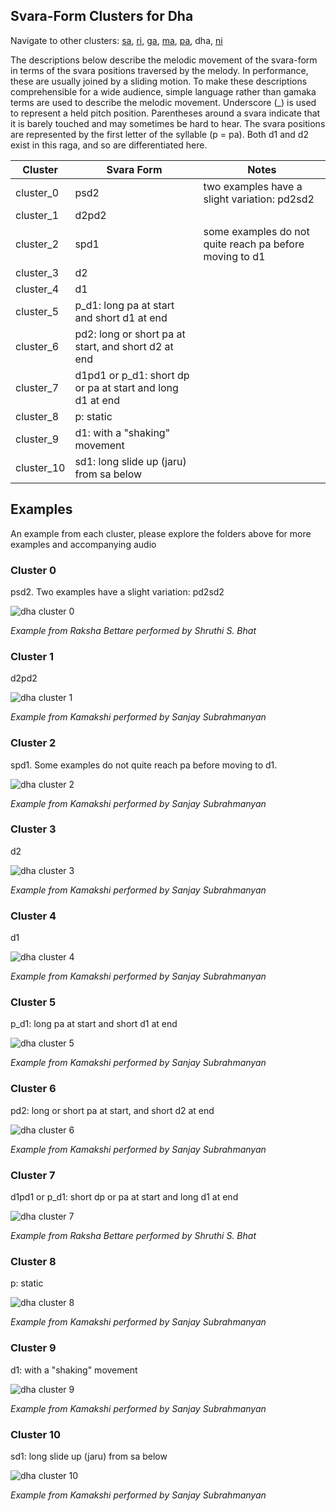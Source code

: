 ## Svara-Form Clusters for Dha

Navigate to other clusters: [sa](../sa), [ri](../ri), [ga](../ga), [ma](../ma), [pa](../pa), dha, [ni](../ni)

The descriptions below describe the melodic movement of the svara-form in terms of the svara positions traversed by the melody. In performance, these are usually joined by a sliding motion. To make these descriptions comprehensible for a wide audience, simple language rather than gamaka terms are used to describe the melodic movement. Underscore (_) is used to represent a held pitch position. Parentheses around a svara indicate that it is barely touched and may sometimes be hard to hear. The svara positions are represented by the first letter of the syllable (p = pa). Both d1 and d2 exist in this raga, and so are differentiated here. 

| **Cluster** | **Svara Form**                                            | **Notes**                                               |
|-------------|-----------------------------------------------------------|---------------------------------------------------------|
| cluster_0   | psd2                                                      | two examples have a slight variation: pd2sd2            |
| cluster_1   | d2pd2                                                     |                                                         |
| cluster_2   | spd1                                                      | some examples do not quite reach pa before moving to d1 |
| cluster_3   | d2                                                        |                                                         |
| cluster_4   | d1                                                        |                                                         |
| cluster_5   | p_d1: long pa at start and short d1 at end                |                                                         |
| cluster_6   | pd2: long or short pa at start, and short d2 at end       |                                                         |
| cluster_7   | d1pd1 or p_d1: short dp or pa at start and long d1 at end |                                                         |
| cluster_8   | p: static                                                 |                                                         |
| cluster_9   | d1: with a "shaking" movement                             |                                                         |
| cluster_10  | sd1: long slide up (jaru) from sa below                   |                                                         |

## Examples

An example from each cluster, please explore the folders above for more examples and accompanying audio

### Cluster 0

psd2. Two examples have a slight variation: pd2sd2

<div align="left">
  <img src="cluster_0/raksha_bettare_231.png" alt="dha cluster 0" />
  <p><em>Example from Raksha Bettare performed by Shruthi S. Bhat</em></p>
</div>

### Cluster 1

d2pd2

<div align="left">
  <img src="cluster_1/kamakshi_1334.png" alt="dha cluster 1" />
  <p><em>Example from Kamakshi performed by Sanjay Subrahmanyan</em></p>
</div>

### Cluster 2

spd1. Some examples do not quite reach pa before moving to d1.

<div align="left">
  <img src="cluster_2/kamakshi_1059.png" alt="dha cluster 2" />
  <p><em>Example from Kamakshi performed by Sanjay Subrahmanyan</em></p>
</div>

### Cluster 3

d2

<div align="left">
  <img src="cluster_3/kamakshi_1377.png" alt="dha cluster 3" />
  <p><em>Example from Kamakshi performed by Sanjay Subrahmanyan</em></p>
</div>

### Cluster 4

d1

<div align="left">
  <img src="cluster_4/kamakshi_330.png" alt="dha cluster 4" />
  <p><em>Example from Kamakshi performed by Sanjay Subrahmanyan</em></p>
</div>

### Cluster 5

p_d1: long pa at start and short d1 at end	

<div align="left">
  <img src="cluster_5/kamakshi_603.png" alt="dha cluster 5" />
  <p><em>Example from Kamakshi performed by Sanjay Subrahmanyan</em></p>
</div>


### Cluster 6

pd2: long or short pa at start, and short d2 at end	

<div align="left">
  <img src="cluster_6/kamakshi_403.png" alt="dha cluster 6" />
  <p><em>Example from Kamakshi performed by Sanjay Subrahmanyan</em></p>
</div>

### Cluster 7

d1pd1 or p_d1: short dp or pa at start and long d1 at end	

<div align="left">
  <img src="cluster_7/raksha_bettare_168.png" alt="dha cluster 7" />
  <p><em>Example from Raksha Bettare performed by Shruthi S. Bhat</em></p>
</div>

### Cluster 8

p: static	

<div align="left">
  <img src="cluster_8/kamakshi_1375.png" alt="dha cluster 8" />
  <p><em>Example from Kamakshi performed by Sanjay Subrahmanyan</em></p>
</div>


### Cluster 9

d1: with a "shaking" movement	

<div align="left">
  <img src="cluster_9/kamakshi_426.png" alt="dha cluster 9" />
  <p><em>Example from Kamakshi performed by Sanjay Subrahmanyan</em></p>
</div>


### Cluster 10

sd1: long slide up (jaru) from sa below	

<div align="left">
  <img src="cluster_10/kamakshi_929.png" alt="dha cluster 10" />
  <p><em>Example from Kamakshi performed by Sanjay Subrahmanyan</em></p>
</div>






